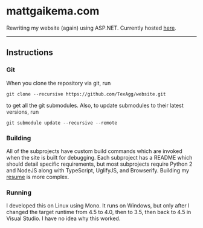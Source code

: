 ﻿# mattgaikema.com

Rewriting my website (again) using ASP.NET.
Currently hosted [here](http://mattgaikema.azurewebsites.net/).

---

## Instructions

### Git
When you clone the repository via git,
run
```
git clone --recursive https://github.com/TexAgg/website.git
```
to get all the git submodules.
Also, to update submodules to their latest versions, run
```
git submodule update --recursive --remote
```

### Building
All of the subprojects have custom build commands which are invoked when the site is built for debugging.
Each subproject has a README which should detail specific requirements, 
but most subprojects require Python 2 and NodeJS along with TypeScript, UglifyJS, and Browserify.
Building my [resume](https://github.com/TexAgg/Resume#building) is more complex.

### Running
I developed this on Linux using Mono.
It runs on Windows, but only after I changed the target runtime from 4.5 to 4.0, then to 3.5, then back to 4.5 in Visual Studio.
I have no idea why this worked.
